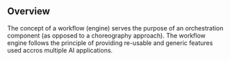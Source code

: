 ## Overview
The concept of a workflow (engine) serves the purpose of an orchestration component (as opposed to a choreography approach). The workflow engine follows the principle of providing re-usable and generic features used accros multiple AI applications.